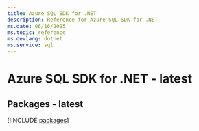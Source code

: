 ```yaml
---
title: Azure SQL SDK for .NET
description: Reference for Azure SQL SDK for .NET
ms.date: 06/16/2025
ms.topic: reference
ms.devlang: dotnet
ms.service: sql
---
```

# Azure SQL SDK for .NET - latest
## Packages - latest
[!INCLUDE [packages](sql-index.md)]
